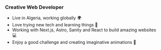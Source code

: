 ### Creative Web Developer

- Live in Algeria, working globally 🌍
- Love trying new tech and learning things 🚀
- Working with Next.js, Astro, Sanity and React to build amazing websites 💻
- Enjoy a good challenge and creating imaginative animations 🎨
